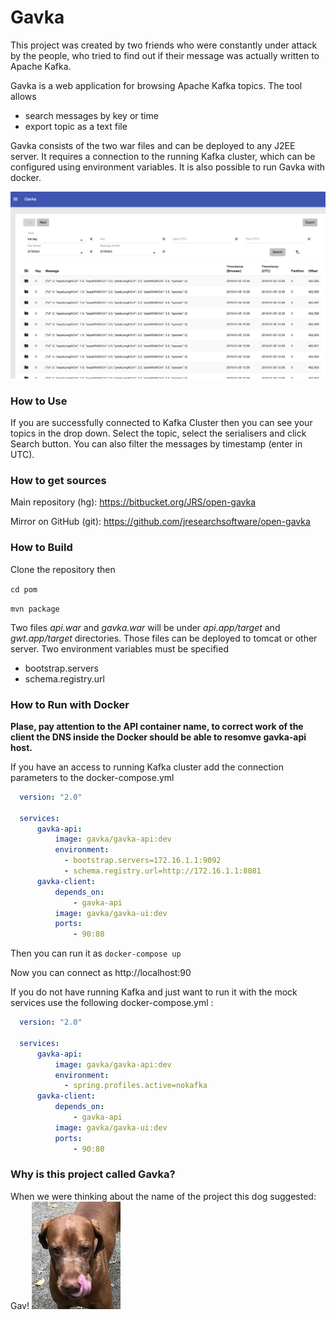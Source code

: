 # Gavka #

This project was created by two friends who were constantly under attack by the people, who tried to find out if their message was actually written to Apache Kafka.

Gavka is a web application for browsing Apache Kafka topics. The tool allows

* search messages by key or time
* export topic as a text file
  
Gavka consists of the two war files and can be deployed to any J2EE server. It requires a connection to the running Kafka cluster, which can be configured using environment variables. It is also possible to run Gavka with docker.

![screenshot](images/screenshot.jpg)

### How to Use ###

If you are successfully connected to Kafka Cluster then you can see your topics in the drop down.  Select the topic, select the serialisers and click Search button. You can also filter the messages by timestamp (enter in UTC).

### How to get sources ###

Main repository (hg): https://bitbucket.org/JRS/open-gavka

Mirror on GitHub (git): https://github.com/jresearchsoftware/open-gavka

### How to Build ###

Clone the repository then

`cd pom`

`mvn package`

Two files *api.war* and *gavka.war* will be under _api.app/target_ and _gwt.app/target_ directories. Those files can be deployed to tomcat or other server. Two environment variables must be specified

* bootstrap.servers
* schema.registry.url

### How to Run with Docker ###

**Plase, pay attention to the API container name, to correct work of the client the DNS inside the Docker should be able to resomve gavka-api host.**

If you have an access to running Kafka cluster add the connection parameters to the docker-compose.yml

```yml
  version: "2.0"

  services:
      gavka-api: 
          image: gavka/gavka-api:dev
          environment:  
            - bootstrap.servers=172.16.1.1:9092
            - schema.registry.url=http://172.16.1.1:8081
      gavka-client:
          depends_on: 
              - gavka-api
          image: gavka/gavka-ui:dev
          ports:
              - 90:80
```   
Then you can run it as 
`docker-compose up`

Now you can connect as http://localhost:90

If you do not have running Kafka and just want to run it with the mock services use the following docker-compose.yml :

```yml
  version: "2.0"

  services:
      gavka-api: 
          image: gavka/gavka-api:dev
          environment:  
            - spring.profiles.active=nokafka
      gavka-client:
          depends_on: 
              - gavka-api
          image: gavka/gavka-ui:dev
          ports:
              - 90:80
```   


### Why is this project called Gavka? ###

When we were thinking about the name of the project this dog suggested: Gav! ![artie](images/artie.JPG)

